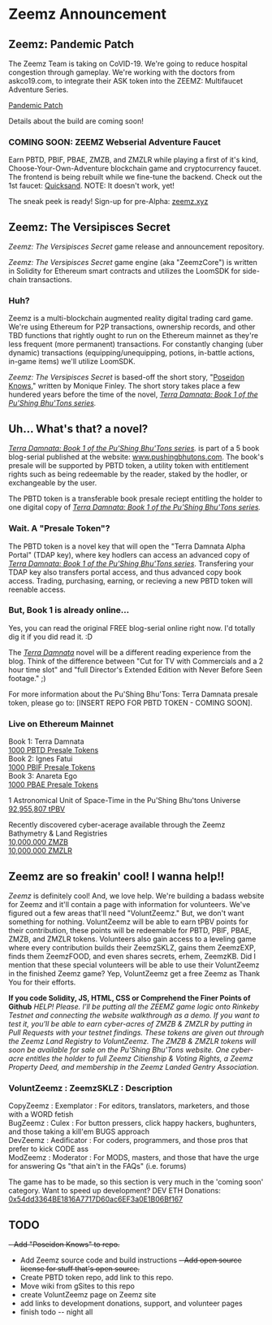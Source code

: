 # Zeemz Announcement
## Zeemz: Pandemic Patch
The Zeemz Team is taking on CoVID-19. We're going to reduce hospital congestion through gameplay. We're working with the doctors from askco19.com, to integrate their ASK token into the ZEEMZ: Multifaucet Adventure Series. 

[Pandemic Patch](https://www.zeemz.xyz/pandemic-patch)

Details about the build are coming soon!  

### COMING SOON: ZEEMZ Webserial Adventure Faucet
Earn PBTD, PBIF, PBAE, ZMZB, and ZMZLR while playing a first of it's kind, Choose-Your-Own-Adventure blockchain game and cryptocurrency faucet. The frontend is being rebuilt while we fine-tune the backend. Check out the 1st faucet: [Quicksand](https://faucet.zeemz.xyz). NOTE: It doesn't work, yet!

The sneak peek is ready! Sign-up for pre-Alpha:
[zeemz.xyz](https://www.zeemz.xyz) 


## Zeemz: The Versipisces Secret
*Zeemz: The Versipisces Secret* game release and announcement repository.

*Zeemz: The Versipisces Secret* game engine (aka "ZeemzCore") is written in Solidity for Ethereum smart contracts and utilizes the LoomSDK for side-chain transactions. 

### Huh?

Zeemz is a multi-blockchain augmented reality digital trading card game. We're using Ethereum for P2P transactions, ownership records, and other TBD functions that rightly ought to run on the Ethereum mainnet as they're less frequent (more permanent) transactions. For constantly changing (uber dynamic) transactions (equipping/unequipping, potions, in-battle actions, in-game items) we'll utilize LoomSDK.    

*Zeemz: The Versipisces Secret* is based-off the short story, "[Poseidon Knows](https://github.com/pushingbhutons/zeemz-ann/blob/master/Poseidon%20Knows.doc)," written by Monique Finley. The short story takes place a few hundered years before the time of the novel, *[Terra Damnata: Book 1 of the Pu'Shing Bhu'Tons series](https://book1.pushingbhutons.com/p/chapters.html).* 


## Uh... What's that? a novel?

*[Terra Damnata: Book 1 of the Pu'Shing Bhu'Tons series](https://book1.pushingbhutons.com/p/chapters.html).* is part of a 5 book blog-serial published at the website: www.pushingbhutons.com. The book's presale will be supported by PBTD token, a utility token with entitlement rights such as being redeemable by the reader, staked by the hodler, or exchangeable by the user.  

The PBTD token is a transferable book presale reciept entitling the holder to one digital copy of *[Terra Damnata: Book 1 of the Pu'Shing Bhu'Tons series](https://book1.pushingbhutons.com/p/chapters.html).*

### Wait. A "Presale Token"? 
The PBTD token is a novel key that will open the "Terra Damnata Alpha Portal" (TDAP key), where key hodlers can access an advanced copy of *[Terra Damnata: Book 1 of the Pu'Shing Bhu'Tons series](https://book1.pushingbhutons.com/p/chapters.html)*. Transfering your TDAP key also transfers portal access, and thus advanced copy book access. Trading, purchasing, earning, or recieving a new PBTD token will reenable access.

### But, Book 1 is already online...
Yes, you can read the original FREE blog-serial online right now. I'd totally dig it if you did read it. :D

The [*Terra Damnata*](book1.pushingbhutons.com) novel will be a different reading experience from the blog. Think of the difference between "Cut for TV with Commercials and a 2 hour time slot" and "full Director's Extended Edition with Never Before Seen footage." ;)   

For more information about the Pu'Shing Bhu'Tons: Terra Damnata presale token, please go to: [INSERT REPO FOR PBTD TOKEN - COMING SOON].

### Live on Ethereum Mainnet
Book 1: Terra Damnata<br />
[1000 PBTD Presale Tokens](https://etherscan.io/token/0x66617d37793c1a6beda3b433b501e60310f31730)<br />
Book 2: Ignes Fatui<br />
[1000 PBIF Presale Tokens](https://etherscan.io/token/0x88cef2ba2e715c7211cd204acb089d3e3131f27b)<br />
Book 3: Anareta Ego<br />
[1000 PBAE Presale Tokens](https://etherscan.io/token/0x79eb6f0fac2b10b452c03880eb72c749ff29c147)<br />

1 Astronomical Unit of Space-Time in the Pu'Shing Bhu'tons Universe<br />
[92,955,807 tPBV](https://etherscan.io/token/0x4877d13ac6ccaa947b74792b9bd46afc5e00e8eb)<br />

Recently discovered cyber-acerage available through the Zeemz Bathymetry & Land Registries <br />
[10,000,000 ZMZB](https://etherscan.io/token/0xffcf27ced025f30324be76b54192df40028e1f9c)<br />
[10,000,000 ZMZLR](https://etherscan.io/token/0x97971e65a8a1506d56e841344b782e5e2d5fae1c)<br />



## Zeemz are so freakin' cool! I wanna help!!

*Zeemz* is definitely cool! And, we love help. We're building a badass website for Zeemz and it'll contain a page with information for volunteers. We've figured out a few areas that'll need "VoluntZeemz." But, we don't want something for nothing. VoluntZeemz will be able to earn tPBV points for their contribution, these points will be redeemable for PBTD, PBIF, PBAE, ZMZB, and ZMZLR tokens. Volunteers also gain access to a leveling game where every contribution builds their ZeemzSKLZ, gains them ZeemzEXP, finds them ZeemzFOOD, and even shares secrets, erhem, ZeemzKB. Did I mention that these special volunteers will be able to use their VoluntZeemz in the finished Zeemz game? Yep, VoluntZeemz get a free Zeemz as Thank You for their efforts.

**If you code Solidity, JS, HTML, CSS or Comprehend the Finer Points of Github**
*HELP! Please. I'll be putting all the ZEEMZ game logic onto Rinkeby Testnet and connecting the website walkthrough as a demo. If you want to test it, you'll be able to earn cyber-acres of ZMZB & ZMZLR by putting in Pull Requests with your testnet findings. These tokens are given out through the Zeemz Land Registry to VoluntZeemz. The ZMZB & ZMZLR tokens will soon be available for sale on the Pu'Shing Bhu'Tons website. One cyber-acre entitles the holder to full Zeemz Citienship & Voting Rights, a Zeemz Property Deed, and membership in the Zeemz Landed Gentry Association.*   


### VoluntZeemz : ZeemzSKLZ : Description
CopyZeemz : Exemplator : For editors, translators, marketers, and those with a WORD fetish <br />
BugZeemz : Culex : For button pressers, click happy hackers, bughunters, and those taking a kill'em BUGS approach <br />
DevZeemz : Aedificator : For coders, programmers, and those pros that prefer to kick CODE ass<br />
ModZeemz : Moderator : For MODS, masters, and those that have the urge for answering Qs "that ain't in the FAQs" (i.e. forums)<br />

The game has to be made, so this section is very much in the 'coming soon' category. Want to speed up development? 
DEV ETH Donations: [0x54dd3364BE1816A7717D60ac6EF3a0E1B06Bf167](https://etherscan.io/address/0x54dd3364be1816a7717d60ac6ef3a0e1b06bf167) 


## TODO
~~- Add "Poseidon Knows" to repo.~~
- Add Zeemz source code and build instructions
~~- Add open source license for stuff that's open source.~~
- Create PBTD token repo, add link to this repo.
- Move wiki from gSites to this repo 
- create VoluntZeemz page on Zeemz site
- add links to development donations, support, and volunteer pages
- finish todo -- night all
